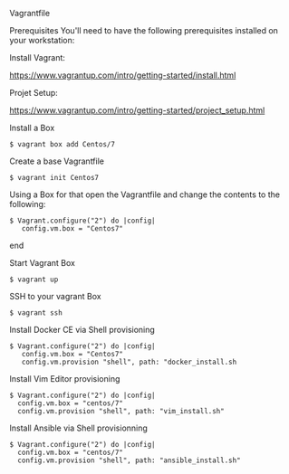 Vagrantfile

Prerequisites You'll need to have the following prerequisites installed on your workstation:

Install Vagrant:

https://www.vagrantup.com/intro/getting-started/install.html

Projet Setup:

https://www.vagrantup.com/intro/getting-started/project_setup.html

Install a Box

    $ vagrant box add Centos/7

Create a base Vagrantfile

    $ vagrant init Centos7

Using a Box for that open the Vagrantfile and change the contents to the following:

    $ Vagrant.configure("2") do |config| 
       config.vm.box = "Centos7"
   end

Start Vagrant Box

    $ vagrant up   

SSH to your vagrant Box

    $ vagrant ssh  

Install Docker CE via Shell provisioning

    $ Vagrant.configure("2") do |config| 
       config.vm.box = "Centos7"
       config.vm.provision "shell", path: "docker_install.sh

Install Vim Editor provisioning

    $ Vagrant.configure("2") do |config|
      config.vm.box = "centos/7"
      config.vm.provision "shell", path: "vim_install.sh"

Install Ansible via Shell provisionning

    $ Vagrant.configure("2") do |config|
      config.vm.box = "centos/7"
      config.vm.provision "shell", path: "ansible_install.sh"
  